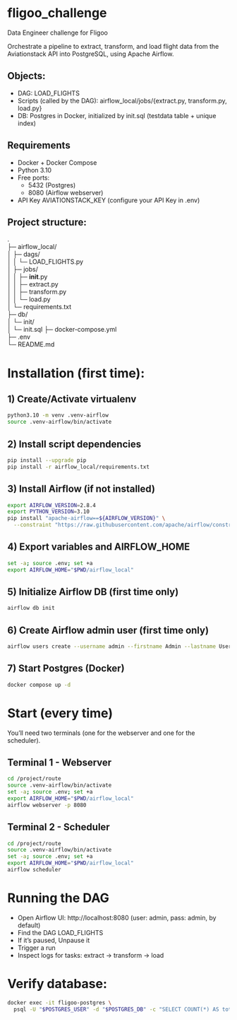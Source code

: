 # fligoo_challenge

Data Engineer challenge for Fligoo

Orchestrate a pipeline to extract, transform, and load flight data from the Aviationstack API into PostgreSQL, using Apache Airflow.

    

## Objects:

- DAG: LOAD_FLIGHTS
- Scripts (called by the DAG): airflow_local/jobs/{extract.py, transform.py, load.py}
- DB: Postgres in Docker, initialized by init.sql (testdata table + unique index)

    

## Requirements

- Docker + Docker Compose
- Python 3.10
- Free ports:
  - 5432 (Postgres)
  - 8080 (Airflow webserver)
- API Key AVIATIONSTACK_KEY (configure your API Key in .env)

    

## Project structure:

.  
├─ airflow_local/  
│  ├─ dags/  
│  │  └─ LOAD_FLIGHTS.py  
│  ├─ jobs/  
│  │  ├─ __init__.py  
│  │  ├─ extract.py  
│  │  ├─ transform.py  
│  │  └─ load.py  
│  └─ requirements.txt   
├─ db/  
│  └─ init/  
│     └─ init.sql
├─ docker-compose.yml   
├─ .env  
└─ README.md  

    
    

# Installation (first time):

## 1) Create/Activate virtualenv
```bash
python3.10 -m venv .venv-airflow
source .venv-airflow/bin/activate
```

    

## 2) Install script dependencies
```bash
pip install --upgrade pip
pip install -r airflow_local/requirements.txt
```

    

## 3) Install Airflow (if not installed)
```bash
export AIRFLOW_VERSION=2.8.4
export PYTHON_VERSION=3.10
pip install "apache-airflow==${AIRFLOW_VERSION}" \
  --constraint "https://raw.githubusercontent.com/apache/airflow/constraints-${AIRFLOW_VERSION}/constraints-${PYTHON_VERSION}.txt"
```

    

## 4) Export variables and AIRFLOW_HOME
```bash
set -a; source .env; set +a  
export AIRFLOW_HOME="$PWD/airflow_local"  
```

    

## 5) Initialize Airflow DB (first time only)
```bash
airflow db init
```

    

## 6) Create Airflow admin user (first time only)
```bash
airflow users create --username admin --firstname Admin --lastname User --role Admin --email admin@example.com --password admin 
```

    

## 7) Start Postgres (Docker)
```bash
docker compose up -d  
```

    


# Start (every time)
You’ll need two terminals (one for the webserver and one for the scheduler).

## Terminal 1 - Webserver
```bash
cd /project/route  
source .venv-airflow/bin/activate  
set -a; source .env; set +a  
export AIRFLOW_HOME="$PWD/airflow_local"  
airflow webserver -p 8080  
```

    

## Terminal 2 - Scheduler
```bash
cd /project/route  
source .venv-airflow/bin/activate  
set -a; source .env; set +a    
export AIRFLOW_HOME="$PWD/airflow_local"  
airflow scheduler  
```

    

# Running the DAG

- Open Airflow UI: http://localhost:8080 (user: admin, pass: admin, by default)
- Find the DAG LOAD_FLIGHTS
- If it’s paused, Unpause it
- Trigger a run
- Inspect logs for tasks: extract → transform → load

    

# Verify database:
```bash
docker exec -it fligoo-postgres \
  psql -U "$POSTGRES_USER" -d "$POSTGRES_DB" -c "SELECT COUNT(*) AS total FROM testdata;"
```

